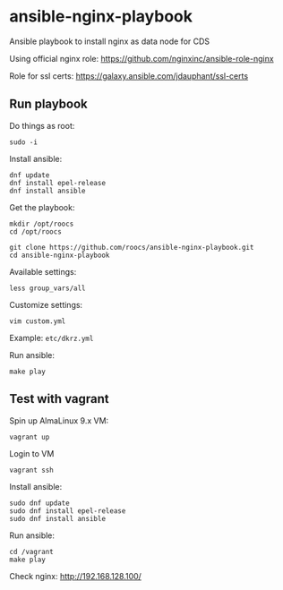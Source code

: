 # ansible-nginx-playbook
Ansible playbook to install nginx as data node for CDS


Using official nginx role:
https://github.com/nginxinc/ansible-role-nginx

Role for ssl certs:
https://galaxy.ansible.com/jdauphant/ssl-certs

## Run playbook

Do things as root:
```
sudo -i
```

Install ansible:
```
dnf update
dnf install epel-release
dnf install ansible
```

Get the playbook:
```
mkdir /opt/roocs
cd /opt/roocs

git clone https://github.com/roocs/ansible-nginx-playbook.git
cd ansible-nginx-playbook
```

Available settings:
```
less group_vars/all
```

Customize settings:
```
vim custom.yml
```

Example: `etc/dkrz.yml`

Run ansible:
```
make play
```

## Test with vagrant

Spin up AlmaLinux 9.x VM:
```
vagrant up
```

Login to VM
```
vagrant ssh
```

Install ansible:
```
sudo dnf update
sudo dnf install epel-release
sudo dnf install ansible
```

Run ansible:
```
cd /vagrant
make play
```

Check nginx:
http://192.168.128.100/


